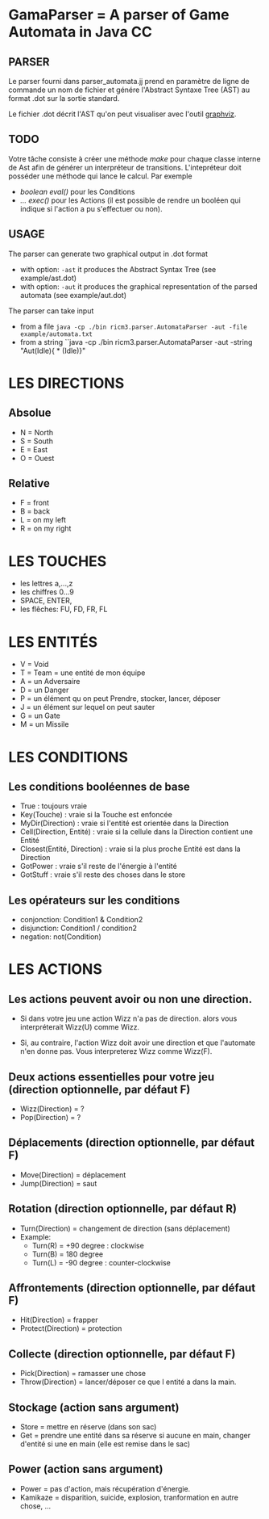 # GamaParser = A parser of Game Automata in Java CC

## PARSER

Le parser fourni dans parser_automata.jj prend en paramètre de ligne de commande un nom de fichier et génére l'Abstract Syntaxe Tree (AST) au format .dot sur la sortie standard.


Le fichier .dot décrit l'AST qu'on peut visualiser avec l'outil [graphviz](https://www.graphviz.org).

## TODO

Votre tâche consiste à créer une méthode *make* pour chaque classe interne de Ast
afin de générer un interpréteur de transitions. L'intepréteur doit posséder une méthode qui lance le calcul. Par exemple
- *boolean eval()* pour les Conditions
- *... exec()* pour les Actions (il est possible de rendre un booléen qui indique si l'action a pu s'effectuer ou non).


## USAGE

The parser can generate two graphical output in .dot format
- with option: ``-ast`` it produces the Abstract Syntax Tree
  (see example/ast.dot)
- with option: ``-aut`` it produces the graphical representation of the parsed automata
  (see example/aut.dot)

The parser can take input
- from a file
  ``java -cp ./bin ricm3.parser.AutomataParser -aut -file example/automata.txt``
- from a string
  ``java -cp ./bin ricm3.parser.AutomataParser -aut -string "Aut(Idle){ * (Idle)}"


# LES DIRECTIONS

## Absolue
- N = North
- S = South
- E = East
- O = Ouest

## Relative
- F = front
- B = back
- L = on my left
- R = on my right


# LES TOUCHES
- les lettres a,...,z
- les chiffres 0...9
- SPACE, ENTER,
- les flêches: FU, FD, FR, FL


# LES ENTITÉS

- V = Void
- T = Team = une entité de mon équipe
- A = un Adversaire
- D = un Danger
- P = un élément qu on peut Prendre, stocker, lancer, déposer
- J = un élément sur lequel on peut sauter
- G = un Gate
- M = un Missile


# LES CONDITIONS

## Les conditions booléennes de base
-  True : toujours vraie
-  Key(Touche) : vraie si la Touche est enfoncée
-  MyDir(Direction) : vraie si l'entité est orientée dans la Direction
-  Cell(Direction, Entité) : vraie si la cellule dans la Direction contient une Entité
-  Closest(Entité, Direction) : vraie si la plus proche Entité est dans la Direction
-  GotPower : vraie s'il reste de l'énergie à l'entité
-  GotStuff : vraie s'il reste des choses dans le store

## Les opérateurs sur les conditions
- conjonction: Condition1 & Condition2
- disjunction: Condition1 / condition2
- negation: not(Condition)


# LES ACTIONS

## Les actions peuvent avoir ou non une direction.

- Si dans votre jeu une action Wizz n'a pas de direction.
alors vous interpréterait Wizz(U) comme Wizz.

- Si, au contraire, l'action Wizz doit avoir une direction
et que l'automate n'en donne pas. Vous interpreterez Wizz comme Wizz(F).

## Deux actions essentielles pour votre jeu (direction optionnelle, par défaut F)
-  Wizz(Direction) = ?
-  Pop(Direction)  = ?

## Déplacements (direction optionnelle, par défaut F)
-  Move(Direction) = déplacement
-  Jump(Direction) = saut

## Rotation (direction optionnelle, par défaut R)
- Turn(Direction) = changement de direction (sans déplacement)
- Example:
    - Turn(R) = +90 degree : clockwise
    - Turn(B) = 180 degree
    - Turn(L) = -90 degree : counter-clockwise

## Affrontements (direction optionnelle, par défaut F)
-  Hit(Direction) = frapper
-  Protect(Direction) = protection

## Collecte (direction optionnelle, par défaut F)
-  Pick(Direction) = ramasser une chose
-  Throw(Direction) = lancer/déposer ce que l entité a dans la main.

## Stockage (action sans argument)
-  Store = mettre en réserve (dans son sac)
-  Get   = prendre une entité dans sa réserve si aucune en main, changer d'entité si une en main (elle est remise dans le sac)

## Power (action sans argument)
-  Power = pas d'action, mais récupération d'énergie.
-  Kamikaze =  disparition, suicide, explosion, tranformation en autre chose, ...
